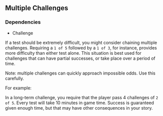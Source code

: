 ## Multiple Challenges

### Dependencies

- Challenge

If a test should be extremely difficult, you might consider chaining multiple challenges. Requiring a `1 of 5` followed by a `1 of 3`, for instance, provides more difficulty than either test alone. This situation is best used for challenges that can have partial successes, or take place over a period of time. 

Note: multiple challenges can quickly approach impossible odds. Use this carefully.

For example: 

In a long-term challenge, you require that the player pass 4 challenges of `2 of 5`. Every test will take 10 minutes in game time. Success is guaranteed given enough time, but that may have other consequences in your story.
